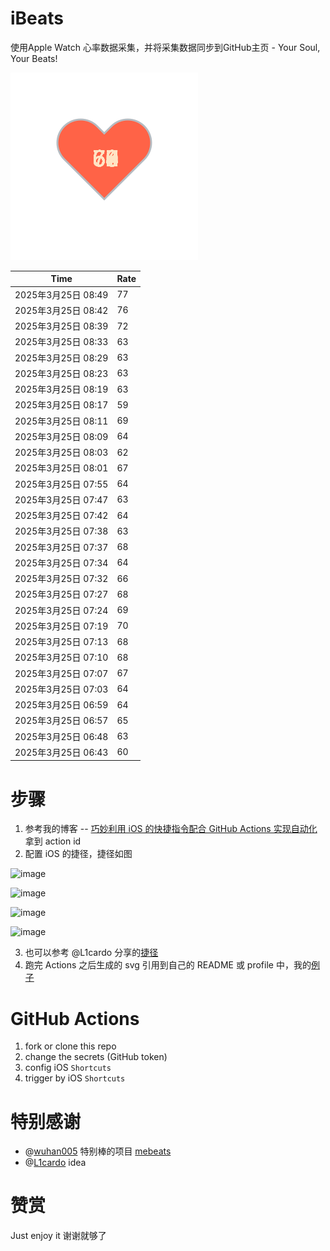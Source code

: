 # iBeats
使用Apple Watch 心率数据采集，并将采集数据同步到GitHub主页 - Your Soul, Your Beats!

![](./files/heart.svg)

<!--START_SECTION:my_heart_rate-->
| Time | Rate | 
 | ---- | ---- | 
| 2025年3月25日 08:49 | 77 |
| 2025年3月25日 08:42 | 76 |
| 2025年3月25日 08:39 | 72 |
| 2025年3月25日 08:33 | 63 |
| 2025年3月25日 08:29 | 63 |
| 2025年3月25日 08:23 | 63 |
| 2025年3月25日 08:19 | 63 |
| 2025年3月25日 08:17 | 59 |
| 2025年3月25日 08:11 | 69 |
| 2025年3月25日 08:09 | 64 |
| 2025年3月25日 08:03 | 62 |
| 2025年3月25日 08:01 | 67 |
| 2025年3月25日 07:55 | 64 |
| 2025年3月25日 07:47 | 63 |
| 2025年3月25日 07:42 | 64 |
| 2025年3月25日 07:38 | 63 |
| 2025年3月25日 07:37 | 68 |
| 2025年3月25日 07:34 | 64 |
| 2025年3月25日 07:32 | 66 |
| 2025年3月25日 07:27 | 68 |
| 2025年3月25日 07:24 | 69 |
| 2025年3月25日 07:19 | 70 |
| 2025年3月25日 07:13 | 68 |
| 2025年3月25日 07:10 | 68 |
| 2025年3月25日 07:07 | 67 |
| 2025年3月25日 07:03 | 64 |
| 2025年3月25日 06:59 | 64 |
| 2025年3月25日 06:57 | 65 |
| 2025年3月25日 06:48 | 63 |
| 2025年3月25日 06:43 | 60 |

<!--END_SECTION:my_heart_rate-->

# 步骤
1. 参考我的博客 -- [巧妙利用 iOS 的快捷指令配合 GitHub Actions 实现自动化](https://github.com/yihong0618/gitblog/issues/198) 拿到 action id
2. 配置 iOS 的捷径，捷径如图

![image](https://user-images.githubusercontent.com/15976103/122154218-0db0b480-ce97-11eb-93bb-5aec07c558dc.png)

![image](https://user-images.githubusercontent.com/15976103/122154236-186b4980-ce97-11eb-8e4b-70551a0391ae.png)

![image](https://user-images.githubusercontent.com/15976103/122154268-2d47dd00-ce97-11eb-902e-3acf292265a9.png)

![image](https://user-images.githubusercontent.com/15976103/122174055-fa144680-ceb4-11eb-9be2-3eb83cd516f7.png)

3. 也可以参考 @L1cardo 分享的[捷径](https://www.icloud.com/shortcuts/6ab6047b459c41ad822ad6b94b1c03d4)
4. 跑完 Actions 之后生成的 svg 引用到自己的 README 或 profile 中，我的[例子](https://github.com/yihong0618) 

# GitHub Actions

1. fork or clone this repo
2. change the secrets (GitHub token)
3. config iOS `Shortcuts` 
4. trigger by iOS `Shortcuts`

# 特别感谢
- @[wuhan005](https://github.com/wuhan005) 特别棒的项目 [mebeats](https://github.com/wuhan005/mebeats)
- @[L1cardo](https://github.com/L1cardo) idea

# 赞赏
Just enjoy it
谢谢就够了
